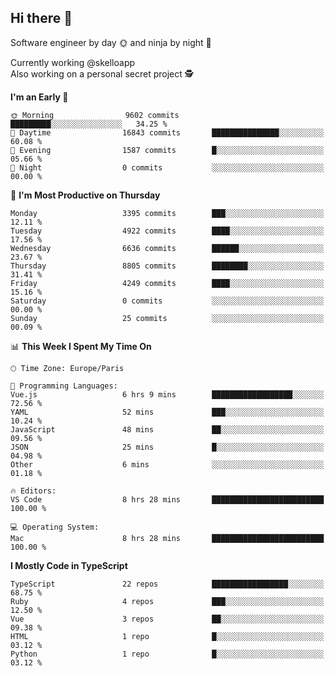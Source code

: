## Hi there 👋

Software engineer by day 🌞 and ninja by night 🌝

Currently working @skelloapp <br>
Also working on a personal secret project 🕵️

<!--START_SECTION:waka-->
**I'm an Early 🐤** 

```text
🌞 Morning                9602 commits        █████████░░░░░░░░░░░░░░░░   34.25 % 
🌆 Daytime                16843 commits       ███████████████░░░░░░░░░░   60.08 % 
🌃 Evening                1587 commits        █░░░░░░░░░░░░░░░░░░░░░░░░   05.66 % 
🌙 Night                  0 commits           ░░░░░░░░░░░░░░░░░░░░░░░░░   00.00 % 
```
📅 **I'm Most Productive on Thursday** 

```text
Monday                   3395 commits        ███░░░░░░░░░░░░░░░░░░░░░░   12.11 % 
Tuesday                  4922 commits        ████░░░░░░░░░░░░░░░░░░░░░   17.56 % 
Wednesday                6636 commits        ██████░░░░░░░░░░░░░░░░░░░   23.67 % 
Thursday                 8805 commits        ████████░░░░░░░░░░░░░░░░░   31.41 % 
Friday                   4249 commits        ████░░░░░░░░░░░░░░░░░░░░░   15.16 % 
Saturday                 0 commits           ░░░░░░░░░░░░░░░░░░░░░░░░░   00.00 % 
Sunday                   25 commits          ░░░░░░░░░░░░░░░░░░░░░░░░░   00.09 % 
```


📊 **This Week I Spent My Time On** 

```text
🕑︎ Time Zone: Europe/Paris

💬 Programming Languages: 
Vue.js                   6 hrs 9 mins        ██████████████████░░░░░░░   72.56 % 
YAML                     52 mins             ███░░░░░░░░░░░░░░░░░░░░░░   10.24 % 
JavaScript               48 mins             ██░░░░░░░░░░░░░░░░░░░░░░░   09.56 % 
JSON                     25 mins             █░░░░░░░░░░░░░░░░░░░░░░░░   04.98 % 
Other                    6 mins              ░░░░░░░░░░░░░░░░░░░░░░░░░   01.18 % 

🔥 Editors: 
VS Code                  8 hrs 28 mins       █████████████████████████   100.00 % 

💻 Operating System: 
Mac                      8 hrs 28 mins       █████████████████████████   100.00 % 
```

**I Mostly Code in TypeScript** 

```text
TypeScript               22 repos            █████████████████░░░░░░░░   68.75 % 
Ruby                     4 repos             ███░░░░░░░░░░░░░░░░░░░░░░   12.50 % 
Vue                      3 repos             ██░░░░░░░░░░░░░░░░░░░░░░░   09.38 % 
HTML                     1 repo              █░░░░░░░░░░░░░░░░░░░░░░░░   03.12 % 
Python                   1 repo              █░░░░░░░░░░░░░░░░░░░░░░░░   03.12 % 
```




<!--END_SECTION:waka-->

<!--
**antoinelncl/antoinelncl** is a ✨ _special_ ✨ repository because its `README.md` (this file) appears on your GitHub profile.

Here are some ideas to get you started:

- 🔭 I’m currently working on ...
- 🌱 I’m currently learning ...
- 👯 I’m looking to collaborate on ...
- 🤔 I’m looking for help with ...
- 💬 Ask me about ...
- 📫 How to reach me: ...
- 😄 Pronouns: ...
- ⚡ Fun fact: ...
-->
